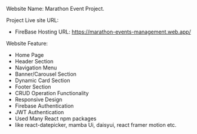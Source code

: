 Website Name: Marathon Event Project.

Project Live site URL: 

* FireBase Hosting URL: https://marathon-events-management.web.app/


Website Feature:
* Home Page
* Header Section
* Navigation Menu
* Banner/Carousel Section
* Dynamic Card Section
* Footer Section
* CRUD Operation Functionality
* Responsive Design
* Firebase Authentication
* JWT Authentication
* Used Many React npm packages
* like react-datepicker, mamba Ui, daisyui, react framer motion etc. 
